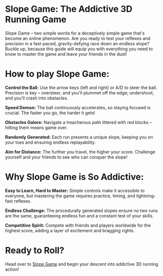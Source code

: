 Slope Game: The Addictive 3D Running Game
===========================
Slope Game – two simple words for a deceptively simple game that's become an online phenomenon. Are you ready to test your reflexes and precision in a fast-paced, gravity-defying race down an endless slope? Buckle up, because this guide will equip you with everything you need to know to master the game and leave your friends in the dust!

**How to play Slope Game:**
=====
**Control the Ball:** Use the arrow keys (left and right) or A/D to steer the ball. Precision is key – oversteer, and you'll plummet off the edge; undershoot, and you'll crash into obstacles.

**Speed Demon:** The ball continuously accelerates, so staying focused is crucial. The faster you go, the harder it gets!

**Obstacles Galore:** Navigate a treacherous path littered with red blocks – hitting them means game over.

**Randomly Generated:** Each run presents a unique slope, keeping you on your toes and ensuring endless replayability.

**Aim for Distance:** The further you travel, the higher your score. Challenge yourself and your friends to see who can conquer the slope!

**Why Slope Game is So Addictive:**
=====
**Easy to Learn, Hard to Master:** Simple controls make it accessible to everyone, but mastering the game requires practice, timing, and lightning-fast reflexes.

**Endless Challenge:** The procedurally generated slopes ensure no two runs are the same, guaranteeing endless fun and a constant test of your skills.

**Competitive Spirit:** Compete with friends and players worldwide for the highest score, adding a layer of excitement and bragging rights.

**Ready to Roll?**
=====
Head over to [Slope Game](https://slopegamefree.io/) and begin your descent into addictive 3D running action!
